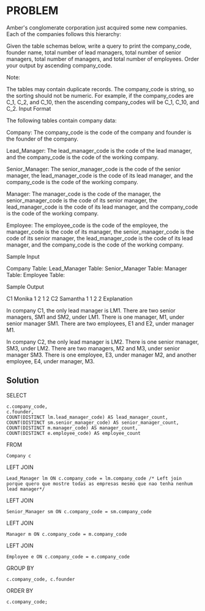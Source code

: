 # PROBLEM

Amber's conglomerate corporation just acquired some new companies. Each of the companies follows this hierarchy: 

Given the table schemas below, write a query to print the company_code, founder name, total number of lead managers, total number of senior managers, total number of managers, and total number of employees. Order your output by ascending company_code.

Note:

The tables may contain duplicate records.
The company_code is string, so the sorting should not be numeric. For example, if the company_codes are C_1, C_2, and C_10, then the ascending company_codes will be C_1, C_10, and C_2.
Input Format

The following tables contain company data:

Company: The company_code is the code of the company and founder is the founder of the company. 

Lead_Manager: The lead_manager_code is the code of the lead manager, and the company_code is the code of the working company. 

Senior_Manager: The senior_manager_code is the code of the senior manager, the lead_manager_code is the code of its lead manager, and the company_code is the code of the working company. 

Manager: The manager_code is the code of the manager, the senior_manager_code is the code of its senior manager, the lead_manager_code is the code of its lead manager, and the company_code is the code of the working company. 

Employee: The employee_code is the code of the employee, the manager_code is the code of its manager, the senior_manager_code is the code of its senior manager, the lead_manager_code is the code of its lead manager, and the company_code is the code of the working company. 

Sample Input

Company Table:  Lead_Manager Table:  Senior_Manager Table:  Manager Table:  Employee Table: 

Sample Output

C1 Monika 1 2 1 2
C2 Samantha 1 1 2 2
Explanation

In company C1, the only lead manager is LM1. There are two senior managers, SM1 and SM2, under LM1. There is one manager, M1, under senior manager SM1. There are two employees, E1 and E2, under manager M1.

In company C2, the only lead manager is LM2. There is one senior manager, SM3, under LM2. There are two managers, M2 and M3, under senior manager SM3. There is one employee, E3, under manager M2, and another employee, E4, under manager, M3.

## Solution

SELECT 

    c.company_code,
    c.founder,
    COUNT(DISTINCT lm.lead_manager_code) AS lead_manager_count,
    COUNT(DISTINCT sm.senior_manager_code) AS senior_manager_count,
    COUNT(DISTINCT m.manager_code) AS manager_count,
    COUNT(DISTINCT e.employee_code) AS employee_count
FROM 

    Company c
LEFT JOIN

    Lead_Manager lm ON c.company_code = lm.company_code /* Left join porque quero que mostre todas as empresas mesmo que nao tenha nenhum lead manager*/ 
LEFT JOIN 

    Senior_Manager sm ON c.company_code = sm.company_code
LEFT JOIN 

    Manager m ON c.company_code = m.company_code
LEFT JOIN 

    Employee e ON c.company_code = e.company_code
GROUP BY 

    c.company_code, c.founder
ORDER BY 

    c.company_code;
